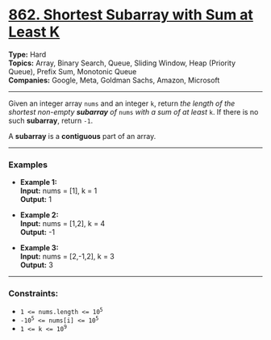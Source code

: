 # [862. Shortest Subarray with Sum at Least K](https://leetcode.com/problems/shortest-subarray-with-sum-at-least-k)

__Type:__ Hard <br>
__Topics:__ Array, Binary Search, Queue, Sliding Window, Heap (Priority Queue), Prefix Sum, Monotonic Queue <br>
__Companies:__ Google, Meta, Goldman Sachs, Amazon, Microsoft
<hr>

Given an integer array `nums` and an integer `k`, return _the length of the shortest non-empty __subarray__ of_ `nums` _with a sum of at least_ `k`. If there is no such __subarray__, return `-1`.

A __subarray__ is a __contiguous__ part of an array.
<hr>

### Examples
- __Example 1:__ <br>
__Input:__ nums = [1], k = 1 <br>
__Output:__ 1

- __Example 2:__ <br>
__Input:__ nums = [1,2], k = 4 <br>
__Output:__ -1

- __Example 3:__ <br>
__Input:__ nums = [2,-1,2], k = 3 <br>
__Output:__ 3
<hr>

### Constraints:
- <code>1 <= nums.length <= 10<sup>5</sup></code>
- <code>-10<sup>5</sup> <= nums[i] <= 10<sup>5</sup></code>
- <code>1 <= k <= 10<sup>9</sup></code>